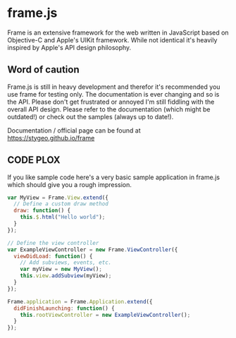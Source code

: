 # frame.js

Frame is an extensive framework for the web written in JavaScript based on Objective-C
and Apple's UIKit framework. While not identical it's heavily inspired by Apple's API
design philosophy.

## Word of caution

Frame.js is still in heavy development and therefor it's recommended you
use frame for testing only. The documentation is ever changing and so
is the API. Please don't get frustrated or annoyed I'm still fiddling
with the overall API design. Please refer to the documentation (which
might be outdated!) or check out the samples (always up to date!).

Documentation / official page can be found at https://stygeo.github.io/frame

## CODE PLOX

If you like sample code here's a very basic sample application in
frame.js which should give you a rough impression.

```javascript
var MyView = Frame.View.extend({
  // Define a custom draw method
  draw: function() {
    this.$.html("Hello world");
  }
});

// Define the view controller
var ExampleViewController = new Frame.ViewController({
  viewDidLoad: function() {
    // Add subviews, events, etc.
    var myView = new MyView();
    this.view.addSubview(myView);
  }
});

Frame.application = Frame.Application.extend({
  didFinishLaunching: function() {
    this.rootViewController = new ExampleViewController();
  }
});
```
